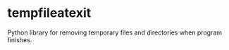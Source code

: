 # tempfileatexit
Python library for removing temporary files and directories when program finishes.
